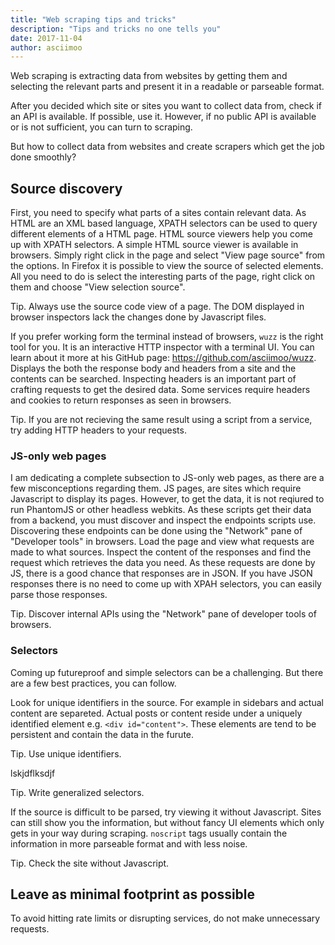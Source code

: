 ```yaml
---
title: "Web scraping tips and tricks"
description: "Tips and tricks no one tells you"
date: 2017-11-04
author: asciimoo
---
```


Web scraping is extracting data from websites by getting them and selecting the relevant parts and present it in a readable or parseable format.

After you decided which site or sites you want to collect data from, check if an API is available. If possible, use it.  However, if no public API is available or is not sufficient, you can turn to scraping.

But how to collect data from websites and create scrapers which get the job done smoothly?

## Source discovery

First, you need to specify what parts of a sites contain relevant data. As HTML are an XML based language, XPATH selectors can be used to query different elements of a HTML page. HTML source viewers help you come up with XPATH selectors. A simple HTML source viewer is available in browsers. Simply right click in the page and select "View page source" from the options. In Firefox it is possible to view the source of selected elements. All you need to do is select the interesting parts of the page, right click on them and choose "View selection source".

Tip. Always use the source code view of a page. The DOM displayed in browser inspectors lack the changes done by Javascript files.

If you prefer working form the terminal instead of browsers, `wuzz` is the right tool for you. It is an interactive HTTP inspector with a terminal UI. You can learn about it more at his GitHub page: https://github.com/asciimoo/wuzz. Displays the both the response body and headers from a site and the contents can be searched. Inspecting headers is an important part of crafting requests to get the desired data. Some services require headers and cookies to return responses as seen in browsers.

Tip. If you are not recieving the same result using a script from a service, try adding HTTP headers to your requests.

### JS-only web pages

I am dedicating a complete subsection to JS-only web pages, as there are a few misconceptions regarding them. JS pages, are sites which require Javascript to display its pages. However, to get the data, it is not reqiured to run PhantomJS or other headless webkits. As these scripts get their data from a backend, you must discover and inspect the endpoints scripts use. Discovering these endpoints can be done using the "Network" pane of "Developer tools" in browsers. Load the page and view what requests are made to what sources. Inspect the content of the responses and find the request which retrieves the data you need. As these requests are done by JS, there is a good chance that responses are in JSON. If you have JSON responses there is no need to come up with XPAH selectors, you can easily parse those responses.

Tip. Discover internal APIs using the "Network" pane of developer tools of browsers.

### Selectors

Coming up futureproof and simple selectors can be a challenging. But there are a few best practices, you can follow.

Look for unique identifiers in the source. For example in sidebars and actual content are separeted. Actual posts or content reside under a uniquely identified element e.g. `<div id="content">`. These elements are tend to be persistent and contain the data in the furute.

Tip. Use unique identifiers.

lskjdflksdjf

Tip. Write generalized selectors.

If the source is difficult to be parsed, try viewing it without Javascript. Sites can still show you the information, but without fancy UI elements which only gets in your way during scraping. `noscript` tags usually contain the information in more parseable format and with less noise.

Tip. Check the site without Javascript.

## Leave as minimal footprint as possible

To avoid hitting rate limits or disrupting services, do not make unnecessary requests. 
